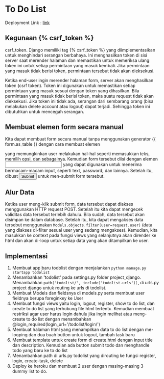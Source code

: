 # To Do List

Deployment Link : [link](https://tugas-django-bryan-1.herokuapp.com/todolist)
## Kegunaan {% csrf_token %}
csrf_token. Django memiliki tag {% csrf_token %} yang diimplementasikan untuk menghindari serangan berbahaya. Ini menghasilkan token di sisi server saat merender halaman dan memastikan untuk memeriksa ulang token ini untuk setiap permintaan yang masuk kembali. Jika permintaan yang masuk tidak berisi token, permintaan tersebut tidak akan dieksekusi.

Ketika end-user ingin merender halaman form, server akan menghasilkan token (csrf token). Token ini digunakan untuk memastikan setiap permintaan yang masuk sesuai dengan token yang dihasilkan. Bila permintaan yang masuk tidak berisi token, maka suatu request tidak akan dieksekusi. Jika token ini tidak ada, serangan dari sembarang orang (bisa melakukan delete account atau logout) dapat terjadi. Sehingga token ini dibutuhkan untuk mencegah serangan.

## Membuat elemen form secara manual
Kita dapat membuat form secara manual tanpa menggunakan generator {{ form.as_table }} dengan cara membuat elemen <form> yang memungkinkan user melakukan hal-hal seperti memasukkan teks, memilih opsi, dan sebagainya. Kemudian form tersebut diisi dengan elemen <input> yang dapat digunakan untuk menerima bermacam-macam input, seperti text, password, dan lainnya. Setelah itu, dibuat <input type="submit"> untuk men-submit form tersebut.
 
## Alur Data
Ketika user meng-klik submit form, data tersebut dapat diakses menggunakan HTTP request POST. Setelah itu kita dapat mengecek validitas data tersebut terlebih dahulu. Bila sudah, data tersebut akan disimpan ke dalam database. Setelah itu, kita dapat mengakses data tersebut menggunakan `Models.objects.filter(user=request.user)` (data yang diakses di-filter sesuai user yang sedang mengakses). Kemudian, kita masukkan ke context pada fungsi views yang selanjutnya akan dirender ke html dan akan di-loop untuk setiap data yang akan ditampilkan ke user.

## Implementasi 
1. Membuat app baru todolist dengan menjalankan `python manage.py startapp todolist`
2. Menambahkan 'todolist' pada settings.py folder project_django. Menambahkan `path('todolist/', include('todolist.urls'))`, di urls.py project django untuk routing ke urls di todolist. 
3. Membuat Models dan fieldsnya di models.py serta membuat user fieldnya berupa foreginkey ke User
4. Membuat fungsi views yaitu login, logout, register, show to do list, dan create to do list yang terhubung file html tertentu. Kemudian membuat restriksi agar user harus login dahulu jika ingin melihat atau meng-create to do list dengan menambahkan @login_required(login_url='/todolist/login/')
5. Membuat halaman html yang menampilkan data to do list dengan me-looping dan dua buah button untuk logout, tambah task baru
6. Membuat template untuk create form di create.html dengan input title dan description. Kemudian ada button submit todo dan menghandle todo yang baru ke to do list
7. Menambahkan path di urls.py todolist yang dirouting ke fungsi register, login, create-task, delete
8. Deploy ke heroku dan membuat 2 user dengan masing-masing 3 dummy list to do.
